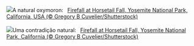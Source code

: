 ![](https://www.bing.com/th?id=OHR.YosemiteFirefall_EN-GB3012383425_UHD.jpg&w=1000)A natural oxymoron:&nbsp;&ensp;[Firefall at Horsetail Fall, Yosemite National Park, California, USA (© Gregory B Cuvelier/Shutterstock)](https://www.bing.com/th?id=OHR.YosemiteFirefall_EN-GB3012383425_UHD.jpg)
<br><br/>
![](https://www.bing.com/th?id=OHR.YosemiteFirefall_PT-BR5614973878_UHD.jpg&w=1000)Uma contradição natural:&nbsp;&ensp;[Firefall at Horsetail Fall, Yosemite National Park, California (© Gregory B Cuvelier/Shutterstock)](https://www.bing.com/th?id=OHR.YosemiteFirefall_PT-BR5614973878_UHD.jpg)
<br><br/>
